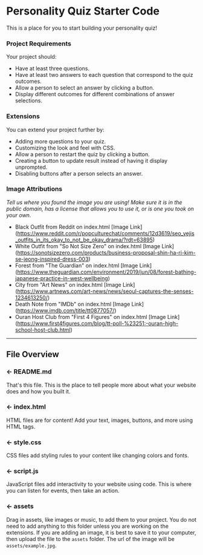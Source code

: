 # Personality Quiz Starter Code

This is a place for you to start building your personality quiz!

### Project Requirements
Your project should:
- Have at least three questions.
- Have at least two answers to each question that correspond to the quiz outcomes.
- Allow a person to select an answer by clicking a button.
- Display different outcomes for different combinations of answer selections.


### Extensions
You can extend your project further by:
- Adding more questions to your quiz.
- Customizing the look and feel with CSS.
- Allow a person to restart the quiz by clicking a button.
- Creating a button to update result instead of having it display unprompted.
- Disabling buttons after a person selects an answer.


### Image Attributions
*Tell us where you found the image you are using! Make sure it is in the public domain, has a license that allows you to use it, or is one you took on your own.*
- Black Outfit from Reddit on index.html [Image Link] (https://www.reddit.com/r/popculturechat/comments/12d3619/seo_yejis_outfits_in_its_okay_to_not_be_okay_drama/?rdt=63895)
- White Outfit from "So Not Size Zero" on index.html [Image Link] (https://sonotsizezero.com/products/business-proposal-shin-ha-ri-kim-se-jeong-inspired-dress-003)
- Forest from "The Guardian" on index.html [Image Link] (https://www.theguardian.com/environment/2019/jun/08/forest-bathing-japanese-practice-in-west-wellbeing)
- City from "Art News" on index.html [Image Link] (https://www.artnews.com/art-news/news/seoul-captures-the-senses-1234613250/)
- Death Note from "IMDb" on index.html [Image Link] (https://www.imdb.com/title/tt0877057/)
- Ouran Host Club from "First 4 Figures" on index.html [Image Link] (https://www.first4figures.com/blog/tt-poll-%23251:-ouran-high-school-host-club.html)

---

## File Overview

### ← README.md

That's this file. This is the place to tell people more about what your website does and how you built it. 

### ← index.html

HTML files are for content! Add your text, images, buttons, and more using HTML tags.

### ← style.css

CSS files add styling rules to your content like changing colors and fonts. 

### ← script.js

JavaScript files add interactivity to your website using code. This is where you can listen for events, then take an action.

### ← assets

Drag in assets, like images or music, to add them to your project. You do not need to add anything to this folder unless you are working on the extensions. If you are adding an image, it is best to save it to your computer, then upload the file to the `assets` folder. The url of the image will be `assets/example.jpg`.
